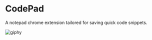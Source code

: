 # CodePad
A notepad chrome extension tailored for saving quick code snippets.

![giphy](https://user-images.githubusercontent.com/19572974/55330002-415abc00-5490-11e9-9b6a-eedc73ad8b61.gif)
